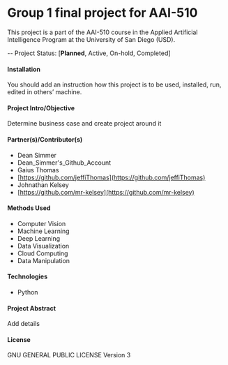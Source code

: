 # Group 1 final project for AAI-510

This project is a part of the AAI-510 course in the Applied Artificial Intelligence Program at the University of San Diego (USD).

-- Project Status: [**Planned**, Active, On-hold, Completed]

#### Installation
You should add an instruction how this project is to be used, installed, run, edited in others’ machine.
 
#### Project Intro/Objective
Determine business case and create project around it

#### Partner(s)/Contributor(s)
* Dean Simmer
* Dean_Simmer's_Github_Account
* Gaius Thomas
* [https://github.com/jeffiThomas](https://github.com/jeffiThomas)
* Johnathan Kelsey
* [https://github.com/mr-kelsey](https://github.com/mr-kelsey)

#### Methods Used
* Computer Vision
* Machine Learning
* Deep Learning
* Data Visualization
* Cloud Computing 
* Data Manipulation
#### Technologies
* Python

#### Project Abstract
Add details

#### License
GNU GENERAL PUBLIC LICENSE Version 3
